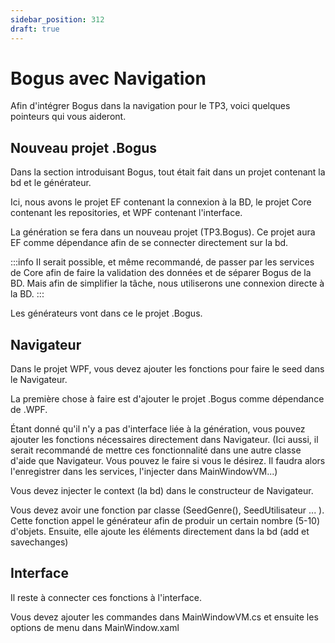 ```yaml
---
sidebar_position: 312
draft: true
---
```


# Bogus avec Navigation

Afin d'intégrer Bogus dans la navigation pour le TP3, voici quelques pointeurs qui vous aideront.

## Nouveau projet .Bogus

Dans la section introduisant Bogus, tout était fait dans un projet contenant la bd et le générateur. 

Ici, nous avons le projet EF contenant la connexion à la BD, le projet Core contenant les repositories, et WPF contenant l'interface. 

La génération se fera dans un nouveau projet (TP3.Bogus). Ce projet aura EF comme dépendance afin de se connecter directement sur la bd. 

:::info
Il serait possible, et même recommandé, de passer par les services de Core afin de faire la validation des données et de séparer Bogus de la BD. Mais afin de simplifier la tâche, nous utiliserons une connexion directe à la BD. 
:::

Les générateurs vont dans ce le projet .Bogus. 


## Navigateur

Dans le projet WPF, vous devez ajouter les fonctions pour faire le seed dans le Navigateur. 

La première chose à faire est d'ajouter le projet .Bogus comme dépendance de .WPF. 

Étant donné qu'il n'y a pas d'interface liée à la génération, vous pouvez ajouter les fonctions nécessaires directement dans Navigateur. (Ici aussi, il serait recommandé de mettre ces fonctionnalité dans une autre classe d'aide que Navigateur. Vous pouvez le faire si vous le désirez. Il faudra alors l'enregistrer dans les services, l'injecter dans MainWindowVM...)

Vous devez injecter le context (la bd) dans le constructeur de Navigateur. 

Vous devez avoir une fonction par classe (SeedGenre(), SeedUtilisateur ... ). Cette fonction appel le générateur afin de produir un certain nombre (5-10) d'objets. Ensuite, elle ajoute les éléments directement dans la bd (add et savechanges)

## Interface

Il reste à connecter ces fonctions à l'interface.

Vous devez ajouter les commandes dans MainWindowVM.cs et ensuite les options de menu dans MainWindow.xaml